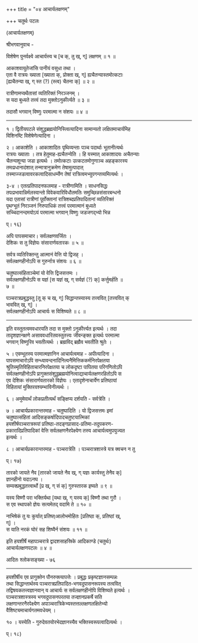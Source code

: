 +++
title = "०४ आचार्यलक्षणम्"

+++
चतुर्थः पटलः   
  
(आचार्यलक्षणम्)  
  
श्रीभगवानुवाच -   
  
विशेषेण पुनर्वक्ष्ये आचार्यस्य च [च क्, तु ख्, ग्] लक्षणम् ॥ १ ॥  
  
आकाशवायुतेजांसि पानीयं वसुधा तथा ।  
एता वै रात्रयः ख्याता [ख्याता क्, प्रोक्ता ख्, ग्] ह्यचैतन्यास्तमोत्कटाः   
[ह्यचैतन्या ख्, ग् स्त (?) (स्त्व) चैतना क्] ॥ २ ॥  
  
रात्रीणामप्यथैतासां व्यतिरिक्तं निरञ्जनम् ।  
स यदा बुध्यते तत्त्वं तदा मुक्तोऽनुकीर्त्यते ॥ ३ ॥  
  
तदासौ भगवान् विष्णुः परमात्मा न संशयः ॥ ४ ॥  
_____  
१ । द्वितीयपटले संशुद्धब्रह्मयोनिस्त्वित्यादिना सामान्यतो लक्षितमाचार्यमिह   
विशिनष्टि विशेषेणेत्यादिना ।  
  
२ । आकाशेति । आकाशादितः पृथिव्यन्ताः पञ्च पदार्थाः भूतानीत्यर्थः   
रात्रयः ख्याताः । तत्र हेतुमाह-ह्यचैतन्येति । हि यस्मात् आकाशादयः अचैतन्याः   
चैतन्यशून्या जडा इत्यर्थः । तमोत्कटाः उत्कटतमोगुणाञ्च अहङ्कारस्य   
तमःप्रधानादंशात् तन्मात्रानुक्रमेण तेषामुत्पादात्   
तस्माज्जडत्वावरकत्वादिसाधर्म्येण तेषां रात्रित्वमभ्युपगन्तव्यमित्यर्थः ।  
  
३-४ । एतत्प्रतिपादनफलमाह - रात्रीणामिति । साधनसिद्धः   
तपःप्रभावान्निर्मलस्वान्तो विवेकवारिविधौतमतिः समुच्छिन्नसंसारबन्धनो   
यदा एतासां रात्रीणां पूर्वोक्तानां रात्रिशब्दप्रतिपादितानां व्यतिरिक्तं   
पृथग्भूतं निरञ्जनं निरुपाधिकं तत्त्वं परमात्मानं बुध्यते   
सच्चिदानन्दमयोऽयं परमात्मा भगवान् विष्णुः जडजगद्भ्यो भिन्न   
  
प्। १६)  
  
अपि पापसमाचार। सर्वलक्षणवर्जितः ।  
देशिकः स तु विज्ञेयः संसारार्णवतारकः ॥ ५ ॥  
  
सर्वत्र व्यतिरिक्तन्तु आत्मानं वेत्ति यो द्विजह् ।  
सर्वलक्षणहीनोऽपि स गुरुर्नात्र संशयः ॥ ६ ॥  
  
चतुष्पात्संहिताञ्चेमां यो वेत्ति द्विजसत्तमः ।  
सर्वलक्षणहीनोऽपि स यज्ञं [स यज्ञं ख्, ग् सर्वज्ञं (?) क्] कर्त्तुमर्हति ॥   
७ ॥  
  
पञ्चरात्रप्रबुद्धस्तु [तू क् च ख्, ग्] सिद्धान्तस्यास्य तत्त्ववित् [तत्त्ववित् क्   
भाववित् ख्, ग्] ।  
सर्वलक्षणहीनोऽपि आचार्यः स विशिष्यते ॥ ८ ॥  
_____  
इति वस्तुतत्वमवधारयति तदा स मुक्तो ऽनुकीर्त्त्यत इत्यर्थः । तदा   
तादृशज्ञानक्षणे असाववधारितवस्तुतत्त्वः जीवन्ङ्क्त इत्यर्थः परमात्मा   
भगवान् विष्णुरिव भवतीत्यर्थः । ब्रह्मविद् ब्रह्मैव भवतीति श्रुतेः ।  
  
५ । एवम्भूतस्य परमात्मज्ञानिन आचार्यत्वमाह - अपीत्यादिना ।   
पापसमाचारोऽपि सन्ध्यावन्दनादिनित्यनैमित्तिककर्मनिरपेक्षतया   
श्रुतिस्मृतिविहिताचारनिरपेक्षतया च लोकदृष्टा पापितया परिगणितोऽपि   
सर्वलक्षणहीनोऽपि प्रागुक्तसंशुद्धब्रह्मयोनित्वाद्याचार्यलक्षणरहितोऽपि स   
एव देशिकः संसारार्णवतारको विज्ञेयः । एतादृशेनाचार्येण प्रतिष्ठायां   
विहितायां मुक्तिरवश्यम्भाविनीत्यर्थः ।  
  
६ । अमुमेवार्थं लोकप्रतीत्यर्थं सङ्क्षिप्य दर्शयति - सर्वत्रेति ।  
  
७ । आचार्यप्रकारान्तरमाह - चतुष्पादिति । यो द्विजसत्तमः इमां   
चतुष्पात्संहितां आदिसङ्कर्षादिपादचतुष्टयात्मिकां   
हयशीर्षपञ्चरात्ररूपां प्रतिष्ठा-तदङ्गप्रासाद-प्रतिमा-तदुपकरण-  
प्रकारादिप्रतिपादिकां वेत्ति सर्वलक्षणनैरपेक्ष्येण तस्य आचार्यत्वमुपयुज्यत   
इत्यर्थः ।  
  
८ । आचार्यप्रकारान्तरमाह - पञ्चरात्रेति । पञ्चरात्रशास्त्रे यत्र क्वचन न तु   
  
प्। १७)  
  
तारको जायते नैव [तारको जायते नैव ख्, ग् यज्ञः कार्यस्तु तेनैव क्]   
ज्ञानहीनो यदाऽनघ ।  
सम्यक्प्रबुद्धतत्त्वार्थो [प्र ख्, ग् सं क्] गुरुस्तारक इष्यते ॥ ९ ॥  
  
यस्य विष्णौ परा भक्तिर्यथा [यथा ख्, ग् यस्य क्] विष्णौ तथा गुरौ ।  
स एव स्थापको ज्ञेयः सत्यमेतद् वदामि ते ॥ १० ॥  
  
नाभिषेकं तु यः कुर्यात् प्रतिष्त्ःआलोभमोहितः [प्रतिष्ठा क्, प्रतिष्ठां ख्,   
ग्] ।  
स याति नरकं घोरं सह शिष्यैर्न संशयः ॥ ११ ॥  
  
इति हयशीर्षे महापञ्चरात्रे द्वादशसाहस्रिके आदिकाण्डे (चतुर्थः)   
आचार्यलक्षणपटलः ॥ ४ ॥  
  
आदितः श्लोकसङ्ख्या - ७६  
_____  
हयशीर्षीय एव प्रागुक्तेन पौनरुक्त्यापत्तेः । प्रबुद्धः प्रकृष्टज्ञानसम्पन्नः   
तथा सिद्धान्तार्थस्य पञ्चरात्रप्रतिपादित-भगवदुपासनरूपस्य तत्ववित्   
तद्विषयकतत्त्वज्ञानवान् य आचार्यः स सर्वलक्षणहीनोपि विशिष्यते इत्यर्थः ।   
पञ्चरात्रशास्त्रस्य भगवदुपासनपरतया तज्ज्ञानप्रकर्षे सति   
लक्षणान्तरनैरपेक्ष्येण अपाञ्चरात्रिकेभ्यस्तत्तल्लक्षणलक्षितेभ्यो   
वैशिष्ट्यमाचार्यगतमवधेयम् ।  
  
१० । यस्येति - गुरुदेवतयोरभेदज्ञानस्यैव भक्तिस्वरूपत्वादित्यर्थः ।  
  
प्। १८)  
  
